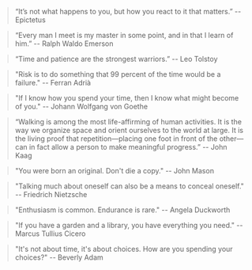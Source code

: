 > “It’s not what happens to you, but how you react to it that matters.”
> -- Epictetus

> “Every man I meet is my master in some point, and in that I learn of him.” 
> -- Ralph Waldo Emerson

> “Time and patience are the strongest warriors.” 
> -- Leo Tolstoy

> "Risk is to do something that 99 percent of the time would be a failure."
> -- Ferran Adrià

> "If I know how you spend your time, then I know what might become of you."
> -- Johann Wolfgang von Goethe

> “Walking is among the most life-affirming of human activities. It is the way we organize space and orient ourselves to the world at large. It is the living proof that repetition—placing one foot in front of the other—can in fact allow a person to make meaningful progress.”
> -- John Kaag

> "You were born an original. Don't die a copy."
> -- John Mason

> "Talking much about oneself can also be a means to conceal oneself."
> -- Friedrich Nietzsche

> "Enthusiasm is common. Endurance is rare."
> -- Angela Duckworth

> "If you have a garden and a library, you have everything you need."
> -- Marcus Tullius Cicero

> "It's not about time, it's about choices. How are you spending your choices?"
> -- Beverly Adam